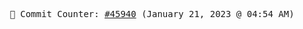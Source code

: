 <p align="center">
    <samp>
        📮 Commit Counter: <a href="https://github.com/Javascript-void0/Javascript-void0/commits/main">#45940</a> (January 21, 2023 @ 04:54 AM)
    </samp>
</p>
